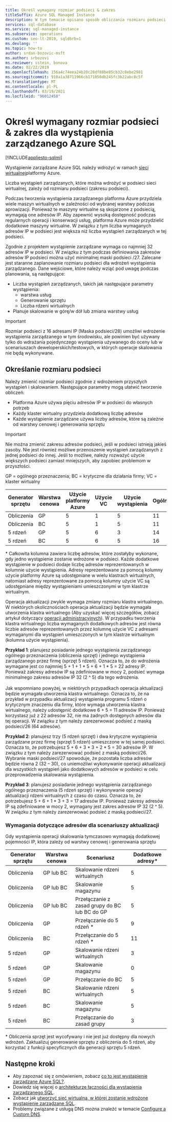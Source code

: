 ```yaml
---
title: Określ wymagany rozmiar podsieci & zakres
titleSuffix: Azure SQL Managed Instance
description: W tym temacie opisano sposób obliczania rozmiaru podsieci, w której zostanie wdrożone wystąpienie zarządzane Azure SQL.
services: sql-database
ms.service: sql-managed-instance
ms.subservice: operations
ms.custom: seo-lt-2019, sqldbrb=1
ms.devlang: ''
ms.topic: how-to
author: srdan-bozovic-msft
ms.author: srbozovi
ms.reviewer: sstein, bonova
ms.date: 02/22/2019
ms.openlocfilehash: 156a4c74eea24b20c28df88be85cb32c0ebe2981
ms.sourcegitcommit: 910a1a38711966cb171050db245fc3b22abc8c5f
ms.translationtype: MT
ms.contentlocale: pl-PL
ms.lasthandoff: 03/19/2021
ms.locfileid: "96012458"
---
```

# <a name="determine-required-subnet-size--range-for-azure-sql-managed-instance"></a>Określ wymagany rozmiar podsieci & zakres dla wystąpienia zarządzanego Azure SQL
[!INCLUDE[appliesto-sqlmi](../includes/appliesto-sqlmi.md)]

Wystąpienie zarządzane Azure SQL należy wdrożyć w ramach [sieci wirtualnej](../../virtual-network/virtual-networks-overview.md)platformy Azure.

Liczba wystąpień zarządzanych, które można wdrożyć w podsieci sieci wirtualnej, zależy od rozmiaru podsieci (zakresu podsieci).

Podczas tworzenia wystąpienia zarządzanego platforma Azure przydziela wiele maszyn wirtualnych w zależności od wybranej warstwy podczas aprowizacji. Ponieważ te maszyny wirtualne są skojarzone z podsiecią, wymagają one adresów IP. Aby zapewnić wysoką dostępność podczas regularnych operacji i konserwacji usług, platforma Azure może przydzielić dodatkowe maszyny wirtualne. W związku z tym liczba wymaganych adresów IP w podsieci jest większa niż liczba wystąpień zarządzanych w tej podsieci.

Zgodnie z projektem wystąpienie zarządzane wymaga co najmniej 32 adresów IP w podsieci. W związku z tym podczas definiowania zakresów adresów IP podsieci można użyć minimalnej maski podsieci /27. Zalecane jest staranne zaplanowanie rozmiaru podsieci dla wdrożeń wystąpienia zarządzanego. Dane wejściowe, które należy wziąć pod uwagę podczas planowania, są następujące:

- Liczba wystąpień zarządzanych, takich jak następujące parametry wystąpienia:
  - warstwa usług
  - Generowanie sprzętu
  - Liczba rdzeni wirtualnych
- Planuje skalowanie w górę/w dół lub zmiana warstwy usług

> [!IMPORTANT]
> Rozmiar podsieci z 16 adresami IP (Maska podsieci/28) umożliwi wdrożenie wystąpienia zarządzanego w tym środowisku, ale powinien być używany tylko do wdrażania pojedynczego wystąpienia używanego do oceny lub w scenariuszach deweloperskich/testowych, w których operacje skalowania nie będą wykonywane.

## <a name="determine-subnet-size"></a>Określanie rozmiaru podsieci

Należy zmienić rozmiar podsieci zgodnie z wdrożeniem przyszłych wystąpień i skalowaniem. Następujące parametry mogą ułatwić tworzenie obliczeń:

- Platforma Azure używa pięciu adresów IP w podsieci do własnych potrzeb
- Każdy klaster wirtualny przydziela dodatkową liczbę adresów 
- Każde wystąpienie zarządzane używa liczby adresów, które są zależne od warstwy cenowej i generowania sprzętu

> [!IMPORTANT]
> Nie można zmienić zakresu adresów podsieci, jeśli w podsieci istnieją jakieś zasoby. Nie jest również możliwe przenoszenie wystąpień zarządzanych z jednej podsieci do innej. Jeśli to możliwe, należy rozważyć użycie większych podsieci zamiast mniejszych, aby zapobiec problemom w przyszłości.

GP = ogólnego przeznaczenia; BC = krytyczne dla działania firmy; VC = klaster wirtualny

| **Generator sprzętu** | **Warstwa cenowa** | **Użycie platformy Azure** | **Użycie VC** | **Użycie wystąpienia** | **Ogólnego*** |
| --- | --- | --- | --- | --- | --- |
| Obliczenia | GP | 5 | 1 | 5 | 11 |
| Obliczenia | BC | 5 | 1 | 5 | 11 |
| 5 rdzeń | GP | 5 | 6 | 3 | 14 |
| 5 rdzeń | BC | 5 | 6 | 5 | 16 |

  \* Całkowita kolumna zawiera liczbę adresów, które zostałyby wykonane, gdy jedno wystąpienie zostanie wdrożone w podsieci. Każde dodatkowe wystąpienie w podsieci dodaje liczbę adresów reprezentowanych w kolumnie użycie wystąpienia. Adresy reprezentowane za pomocą kolumny użycie platformy Azure są udostępniane w wielu klastrach wirtualnych, natomiast adresy reprezentowane za pomocą kolumny użycie VC są udostępniane między wystąpieniami umieszczonymi w tym klastrze wirtualnym.

Operacja aktualizacji zwykle wymaga zmiany rozmiaru klastra wirtualnego. W niektórych okolicznościach operacja aktualizacji będzie wymagała utworzenia klastra wirtualnego (Aby uzyskać więcej szczegółów, zobacz artykuł dotyczący [operacji administracyjnych](sql-managed-instance-paas-overview.md#management-operations)). W przypadku tworzenia klastra wirtualnego liczba wymaganych dodatkowych adresów jest równa liczbie adresów reprezentowanych przez kolumnę użycie VC z adresami wymaganymi dla wystąpień umieszczonych w tym klastrze wirtualnym (kolumna użycie wystąpienia).

**Przykład 1**: planujesz posiadanie jednego wystąpienia zarządzanego ogólnego przeznaczenia (obliczenia sprzęt) i jednego wystąpienia zarządzanego przez firmę (sprzęt 5 rdzeń). Oznacza to, że do wdrożenia wymagane jest co najmniej 5 + 1 + 1 * 5 + 6 + 1 * 5 = 22 adresy IP. Ponieważ zakresy adresów IP są zdefiniowane w mocy 2, podsieć wymaga minimalnego zakresu adresów IP 32 (2 ^ 5) dla tego wdrożenia.<br><br>
Jak wspomniano powyżej, w niektórych przypadkach operacja aktualizacji będzie wymagała utworzenia klastra wirtualnego. Oznacza to, że na przykład w przypadku aktualizacji wystąpienia programu 5 rdzeń o krytycznym znaczeniu dla firmy, które wymaga utworzenia klastra wirtualnego, należy udostępnić dodatkowe 6 + 5 = 11 adresów IP. Ponieważ korzystasz już z 22 adresów 32, nie ma żadnych dostępnych adresów dla tej operacji. W związku z tym należy zarezerwować podsieć z maską podsieci/26 (64 adresów).

**Przykład 2**: planujesz trzy (5 rdzeń sprzęt) i dwa krytyczne wystąpienia zarządzane przez firmę (sprzęt 5 rdzeń) umieszczone w tej samej podsieci. Oznacza to, że potrzebujesz 5 + 6 + 3 * 3 + 2 * 5 = 30 adresów IP. W związku z tym należy zarezerwować podsieć z maską podsieci/26. Wybranie maski podsieci/27 spowoduje, że pozostała liczba adresów będzie równa 2 (32 – 30), co uniemożliwi wykonywanie operacji aktualizacji dla wszystkich wystąpień jako dodatkowych adresów w podsieci w celu przeprowadzenia skalowania wystąpienia.

**Przykład 3**: planujesz posiadanie jednego wystąpienia zarządzanego ogólnego przeznaczenia (5 rdzeń sprzęt) i wykonywanie operacji aktualizacji rdzeni wirtualnych z czasu do czasu. Oznacza to, że potrzebujesz 5 + 6 + 1 * 3 + 3 = 17 adresów IP. Ponieważ zakresy adresów IP są zdefiniowane w mocy 2, wymagany jest zakres adresów IP 32 (2 ^ 5). W związku z tym należy zarezerwować podsieć z maską podsieci/27.

### <a name="address-requirements-for-update-scenarios"></a>Wymagania dotyczące adresów dla scenariuszy aktualizacji

Gdy wystąpienia operacji skalowania tymczasowo wymagają dodatkowej pojemności IP, która zależy od warstwy cenowej i generowania sprzętu

| **Generator sprzętu** | **Warstwa cenowa** | **Scenariusz** | **Dodatkowe adresy*** |
| --- | --- | --- | --- |
| Obliczenia | GP lub BC | Skalowanie rdzeni wirtualnych | 5 |
| Obliczenia | GP lub BC | Skalowanie magazynu | 5 |
| Obliczenia | GP lub BC | Przełączanie z zasad grupy do BC lub BC do GP | 5 |
| Obliczenia | GP | Przełączanie do 5 rdzeń * | 9 |
| Obliczenia | BC | Przełączanie do 5 rdzeń * | 11 |
| 5 rdzeń | GP | Skalowanie rdzeni wirtualnych | 3 |
| 5 rdzeń | GP | Skalowanie magazynu | 0 |
| 5 rdzeń | GP | Przełączanie do BC | 5 |
| 5 rdzeń | BC | Skalowanie rdzeni wirtualnych | 5 |
| 5 rdzeń | BC | Skalowanie magazynu | 5 |
| 5 rdzeń | BC | Przełączanie do zasad grupy | 3 |

  \* Obliczenia sprzęt jest wycofywany i nie jest już dostępny dla nowych wdrożeń. Zaktualizuj generowanie sprzętu z obliczenia do 5 rdzeń, aby korzystać z funkcji specyficznych dla generacji sprzętu 5 rdzeń.

## <a name="next-steps"></a>Następne kroki

- Aby zapoznać się z omówieniem, zobacz [co to jest wystąpienie zarządzane Azure SQL?](sql-managed-instance-paas-overview.md).
- Dowiedz się więcej o [architekturze łączności dla wystąpienia zarządzanego SQL](connectivity-architecture-overview.md).
- Zobacz jak [utworzyć sieć wirtualną, w której zostanie wdrożone wystąpienie zarządzane SQL](virtual-network-subnet-create-arm-template.md).
- Problemy związane z usługą DNS można znaleźć w temacie [Configure a Custom DNS](custom-dns-configure.md).

